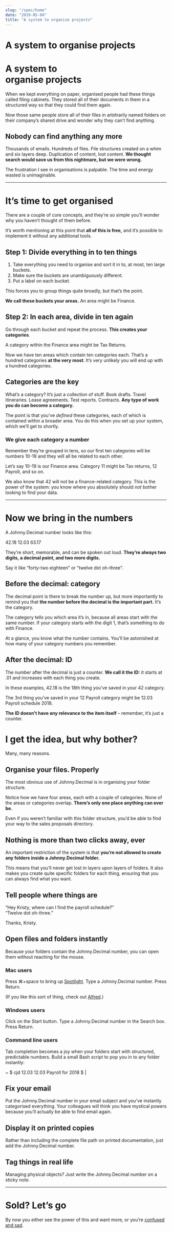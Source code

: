 ```yaml
---
slug: "/spec/home"
date: "2019-05-04"
title: "A system to organise projects"
---
```


<!-- # A system to organise projects -->

<h1 class="hidden sm:block">A system to organise projects</h1>
<h1 class="sm:hidden">A system to<br/>organise projects</h1>

When we kept everything on paper, organised people had these things called filing cabinets. They stored all of their documents in them in a structured way so that they could find them again.

Now those same people store all of their files in arbitrarily named folders on their company’s shared drive and wonder why they can’t find anything.

## Nobody can find anything any more

Thousands of emails. Hundreds of files. File structures created on a whim and six layers deep. Duplication of content, lost content. **We thought search would save us from this nightmare, but we were wrong.**

The frustration I see in organisations is palpable. The time and energy wasted is unimaginable.

---

# It’s time to get organised

There are a couple of core concepts, and they’re so simple you’ll wonder why you haven’t thought of them before.

It’s worth mentioning at this point that **all of this is free,** and it’s possible to implement it without any additional tools.

## Step 1: Divide everything in to ten things

1. Take everything you need to organise and sort it in to, at most, ten large buckets.
2. Make sure the buckets are unambiguously different.
3. Put a label on each bucket.

This forces you to group things quite broadly, but that’s the point.

**We call these buckets your areas.** An area might be <span class="jd-inline">Finance</span>.

## Step 2: In each area, divide in ten again

Go through each bucket and repeat the process. **This creates your categories**.

A category within the <span class="jd-inline">Finance</span> area might be <span class="jd-inline">Tax Returns</span>.

Now we have ten areas which contain ten categories each. That’s a hundred categories **at the very most**. It’s very unlikely you will end up with a hundred categories.

## Categories are the key

What’s a category? It’s just a collection of stuff. Book drafts. Travel itineraries. Lease agreements. Test reports. Contracts. **Any type of work you do can become a category.**

The point is that you’ve _defined_ these categories, each of which
is contained within a broader area. You do this when you set up your
system, which we’ll get to shortly.

### We give each category a number

Remember they’re grouped in tens, so our first ten categories will be numbers <span class="jd-inline">10-19</span> and they will all be related to each other.

Let’s say <span class="jd-inline">10-19</span> is our <span class="jd-inline">Finance</span> area. Category <span class="jd-inline">11</span> might be <span class="jd-inline">Tax returns</span>, <span class="jd-inline">12 Payroll</span>, and so on.

We also know that <span class="jd-inline">42</span> will not be a finance-related category. This is the power of the system: you know where you absolutely should _not_ bother looking to find your data.

---

# Now we bring in the numbers

A Johnny.Decimal number looks like this:

<!-- <div class="flex mx-4 sm:hidden">
<div class="text-2xl jd-inline">42.18</div>
<div class="text-2xl jd-inline">12.03</div>
<div class="text-2xl jd-inline">63.17</div>
</div> -->

<span class="mr-4 text-2xl sm:text-4xl jd-inline">42.18</span>
<span class="mr-4 text-2xl sm:text-4xl jd-inline">12.03</span>
<span class="text-2xl sm:text-4xl jd-inline">63.17</span>

They’re short, memorable, and can be spoken out loud. **They’re always two digits, a decimal point, and two more digits.**

Say it like “forty-two eighteen” or “twelve dot oh-three”.

## Before the decimal: category

The decimal point is there to break the number up, but more importantly to remind you that **the number before the decimal is the important part.** It’s the category.

The category tells you which area it’s in, because all areas start with the same number. If your category starts with the digit <span class="jd-inline">1</span>, that’s something to do with <span class="jd-inline">Finance</span>.

At a glance, you know what the number contains. You’ll be astonished at how many of your category numbers you remember.

## After the decimal: ID

The number after the decimal is just a counter. **We call it the ID:** it starts at <span class="jd-inline">.01</span> and increases with each thing you create.

In these examples, <span class="jd-inline">42.18</span> is the 18th thing you’ve saved in your
<span class="jd-inline">42</span> category.

The 3rd thing you’ve saved in your <span class="jd-inline">12 Payroll</span> category might be <span class="jd-inline">12.03 Payroll schedule 2018</span>.

**The ID doesn’t have any relevance to the item itself** – remember, it’s just a counter.

# I get the idea, but why bother?

Many, many reasons.

## Organise your files. Properly

The most obvious use of Johnny.Decimal is in organising your folder structure.

<!-- <Grid stackable doubling columns={2} className={styles.grid_twoColumn}>
  <Grid.Column>
    <Image
      src={img_finder_sampleCompany_category12_expanded}
      alt="Screenshot of macOS Finder folder structure."
      bordered
      rounded
      style={{ width: '305px' }}
    />
  </Grid.Column>
  <Grid.Column>

      This is a folder structure for a small company. (The reasoning behind
      the folder naming structure will be explained later.)

  </Grid.Column>
</Grid> -->

Notice how we have four areas, each with a couple of categories. None of the areas or categories overlap. **There’s only one place anything can ever be.**

Even if you weren’t familiar with this folder structure, you’d be able to find your way to the sales proposals directory.

## Nothing is more than two clicks away, ever

An important restriction of the system is that **you’re not allowed to create any folders inside a Johnny.Decimal folder.**

This means that you’ll never get lost in layers upon layers of folders. It also makes you create quite specific folders for each thing, ensuring that you can always find what you want.

## Tell people where things are

“Hey Kristy, where can I find the payroll schedule?”
<br />
“Twelve dot oh-three.”

Thanks, Kristy.

## Open files and folders instantly

Because your folders contain the Johnny.Decimal number, you can open them without reaching for the mouse.

### Mac users

Press ⌘+space to bring up <a href="https://support.apple.com/en-au/HT204014">Spotlight</a>. Type a Johnny.Decimal number. Press Return.

(If you like this sort of thing, check out <a href="https://www.alfredapp.com/">Alfred</a>.)

### Windows users

Click on the Start button. Type a Johnny.Decimal number in the Search box. Press Return.

### Command line users

Tab completion becomes a joy when your folders start with structured, predictable numbers. Build a <Link to="/concepts/working-at-the-terminal/">small Bash script</Link> to pop you in to any folder instantly:

<div class="ml-4 mr-6 bg-gray-300 rounded-t-md sm:max-w-sm">
  <span class="inline-block w-4 h-4 mt-2 ml-2 text-xs bg-red-700 rounded-full"></span>
  <span class="inline-block w-4 h-4 mt-2 ml-1 text-xs bg-orange-500 rounded-full"></span>
  <span class="inline-block w-4 h-4 mt-2 ml-1 text-xs bg-green-500 rounded-full"></span>
</div>

<div class="p-2 mb-8 ml-4 mr-6 text-orange-400 whitespace-pre-wrap bg-black rounded-b-lg shadow-md font-jdmono sm:max-w-sm"><span class="font-bold">~ $</span> cjd 12.03
<span class="font-bold">12.03 Payroll for 2018 $</span> <span class="blinking-cursor">|</span></div>
</div>

<!-- </div> -->

## Fix your email

Put the Johnny.Decimal number in your email subject and you’ve instantly categorised everything. Your colleagues will think you have mystical powers because <Link to="/concepts/managing-email/">you’ll actually be able to find email again</Link>.

## Display it on printed copies

Rather than including the complete file path on printed documentation, just add the Johnny.Decimal number.

## Tag things in real life

Managing physical objects? Just write the Johnny.Decimal number on a sticky note.

---

# Sold? Let’s go

By now you either <Link to="/concepts/">see the power of this and want more</Link>, or you’re <a href="https://start.duckduckgo.com/?q=dogs+wearing+clothes&iar=images&iax=images&ia=images&kp=1">confused and sad</a>.
